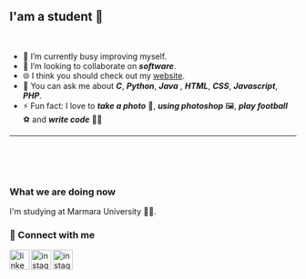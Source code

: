 ## I'am a student 📕
<br>

- 🔭 I’m currently busy improving myself.
- 👯 I’m looking to collaborate on ***software***.
- 🌐 I think you should check out my [website](https://abdulbakidemir.com.tr).
- 💬 You can ask me about ***C***, ***Python***, ***Java*** , ***HTML***, ***CSS***, ***Javascript***, ***PHP***. 
- ⚡ Fun fact: I love to ***take a photo*** 📸, ***using photoshop*** 🖼️, ***play football*** ⚽ and ***write code*** 🧑‍💻
<hr/>
<br/>
<br/>
<br/>

### What we are doing now

I'm studying at Marmara University 🧑‍🎓.




### 📩 Connect with me
[<img align="left" alt="linkedin" width="35px" src="https://upload.wikimedia.org/wikipedia/commons/e/e8/Linkedin-logo-blue-In-square-40px.png" />][linkedin]
[<img align="left" alt="instagram" width="35px" src="https://upload.wikimedia.org/wikipedia/commons/e/e7/Instagram_logo_2016.svg" />][instagram]
[<img align="left" alt="instagram" width="35px" src="https://upload.wikimedia.org/wikipedia/commons/7/7e/Gmail_icon_%282020%29.svg" />][gmail]







[linkedin]: https://www.linkedin.com/in/abdulbaki-demir
[gmail]: mailto:bakidemir6525@gmail.com
[instagram]: https://www.instagram.com/abdulbaki692
